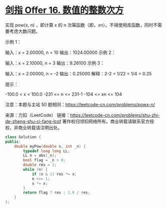 # [剑指 Offer 16. 数值的整数次方](https://leetcode-cn.com/problems/shu-zhi-de-zheng-shu-ci-fang-lcof/)

实现 pow(x, n) ，即计算 x 的 n 次幂函数（即，xn）。不得使用库函数，同时不需要考虑大数问题。

 

示例 1：

输入：x = 2.00000, n = 10
输出：1024.00000
示例 2：

输入：x = 2.10000, n = 3
输出：9.26100
示例 3：

输入：x = 2.00000, n = -2
输出：0.25000
解释：2-2 = 1/22 = 1/4 = 0.25


提示：

-100.0 < x < 100.0
-231 <= n <= 231-1
-104 <= xn <= 104


注意：本题与主站 50 题相同：https://leetcode-cn.com/problems/powx-n/

来源：力扣（LeetCode）
链接：https://leetcode-cn.com/problems/shu-zhi-de-zheng-shu-ci-fang-lcof
著作权归领扣网络所有。商业转载请联系官方授权，非商业转载请注明出处。

```c++
class Solution {
public:
    double myPow(double x, int _n) {
        typedef long long LL;
        LL n = abs(_n);
        bool flag = _n > 0;
        double res = 1;
        while (n) {
            if (n & 1) res *= x;
            n >>= 1;
            x *= x;
        }
        return flag ? res : 1.0 / res;
    }
};
```

